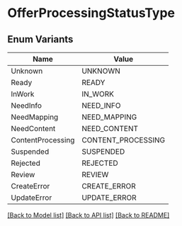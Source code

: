# OfferProcessingStatusType

## Enum Variants

| Name | Value |
|---- | -----|
| Unknown | UNKNOWN |
| Ready | READY |
| InWork | IN_WORK |
| NeedInfo | NEED_INFO |
| NeedMapping | NEED_MAPPING |
| NeedContent | NEED_CONTENT |
| ContentProcessing | CONTENT_PROCESSING |
| Suspended | SUSPENDED |
| Rejected | REJECTED |
| Review | REVIEW |
| CreateError | CREATE_ERROR |
| UpdateError | UPDATE_ERROR |


[[Back to Model list]](../README.md#documentation-for-models) [[Back to API list]](../README.md#documentation-for-api-endpoints) [[Back to README]](../README.md)


